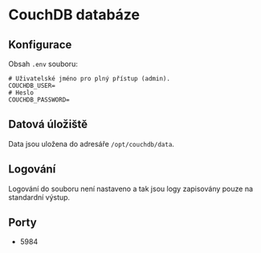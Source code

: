 # CouchDB databáze

## Konfigurace
Obsah `.env` souboru:
```
# Uživatelské jméno pro plný přístup (admin).
COUCHDB_USER=
# Heslo
COUCHDB_PASSWORD=
```

## Datová úložiště
Data jsou uložena do adresáře `/opt/couchdb/data`.

## Logování
Logování do souboru není nastaveno a tak jsou logy zapisovány pouze na standardní výstup. 

## Porty
- 5984
